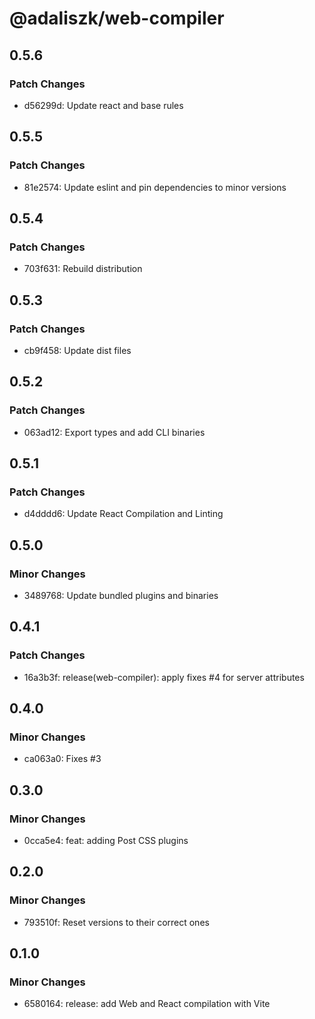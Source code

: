 # @adaliszk/web-compiler

## 0.5.6

### Patch Changes

- d56299d: Update react and base rules

## 0.5.5

### Patch Changes

- 81e2574: Update eslint and pin dependencies to minor versions

## 0.5.4

### Patch Changes

- 703f631: Rebuild distribution

## 0.5.3

### Patch Changes

- cb9f458: Update dist files

## 0.5.2

### Patch Changes

- 063ad12: Export types and add CLI binaries

## 0.5.1

### Patch Changes

- d4dddd6: Update React Compilation and Linting

## 0.5.0

### Minor Changes

- 3489768: Update bundled plugins and binaries

## 0.4.1

### Patch Changes

- 16a3b3f: release(web-compiler): apply fixes #4 for server attributes

## 0.4.0

### Minor Changes

- ca063a0: Fixes #3

## 0.3.0

### Minor Changes

- 0cca5e4: feat: adding Post CSS plugins

## 0.2.0

### Minor Changes

- 793510f: Reset versions to their correct ones

## 0.1.0

### Minor Changes

- 6580164: release: add Web and React compilation with Vite
